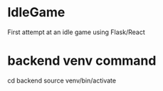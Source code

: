 # IdleGame
First attempt at an idle game using Flask/React

# backend venv command
cd backend
source venv/bin/activate